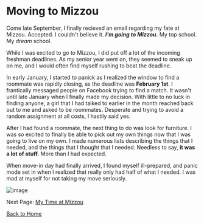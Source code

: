 # Moving to Mizzou

Come late September, I finally recieved an email regarding my fate at Mizzou. Accepted. I couldn't believe it. **_I'm going to Mizzou._** My top school. My *dream* school.

While I was excited to go to Mizzou, I did put off a lot of the incoming freshman deadlines. As my senior year went on, they seemed to sneak up on me, and I would often find myself rushing to beat the deadline.

In early January, I started to panick as I realized the window to find a roommate was rapidly closing, as the deadline was **February 1st**. I frantically messaged people on Facebook trying to find a match. It wasn't until late January when I finally made my decision. With little to no luck in finding anyone, a girl that I had talked to earlier in the month reached back out to me and asked to be roommates. Desperate and trying to avoid a random assignment at all costs, I hastily said yes.

After I had found a roommate, the next thing to do was look for furniture. I was so excited to finally be able to pick out my own things now that I was going to live on my own. I made numerous lists describing the things that I needed, and the things that I thought that I needed. Needless to say, **it was a lot of stuff.** More than I had expected. 

When move-in day had finally arrived, I found myself ill-prepared, and panic mode set in when I realized that really only had half of what I needed. I was mad at myself for not taking my move seriously.

![image](https://cdn.mydorm.com/images/6d3bcf49-92e6-4b0d-8dab-443cadb805f7.png)

Next Page: [My Time at Mizzou](page5.md)

[Back to Home](README.md)
